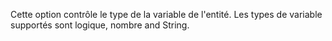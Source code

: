 Cette option contrôle le type de la variable de l'entité. Les types de variable supportés sont logique, nombre and String.
